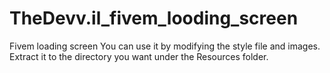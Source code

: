 # TheDevv.il_fivem_looding_screen
Fivem loading screen You can use it by modifying the style file and images. Extract it to the directory you want under the Resources folder.
